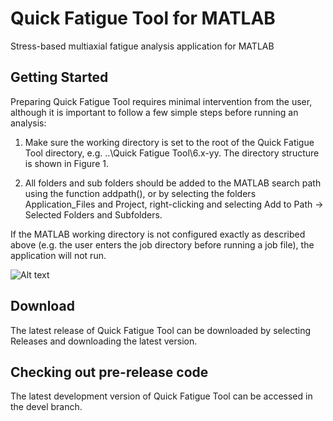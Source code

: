 # Quick Fatigue Tool for MATLAB
Stress-based multiaxial fatigue analysis application for MATLAB

## Getting Started
Preparing Quick Fatigue Tool requires minimal intervention from the user, although it is important to follow a few simple steps before running an analysis:

1. Make sure the working directory is set to the root of the Quick Fatigue Tool directory, e.g. \..\Quick Fatigue Tool\6.x-yy. The directory structure is shown in Figure 1.

2. All folders and sub folders should be added to the MATLAB search path using the function addpath(), or by selecting the folders Application_Files and Project, right-clicking and selecting Add to Path → Selected Folders and Subfolders.

If the MATLAB working directory is not configured exactly as described above (e.g. the user enters the job directory before running a job file), the application will not run.

![Alt text](/../resource/figure/directory.png?raw=true "Figure 1: Directory structure")

## Download
The latest release of Quick Fatigue Tool can be downloaded by selecting Releases and downloading the latest version.

## Checking out pre-release code
The latest development version of Quick Fatigue Tool can be accessed in the devel branch.
